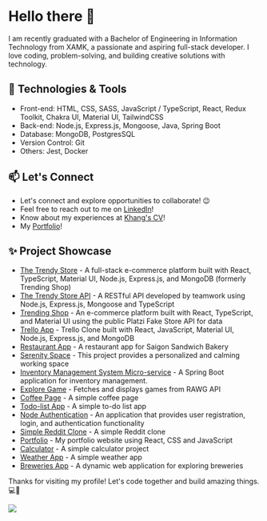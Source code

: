 # Hello there 👋

I am recently graduated with a Bachelor of Engineering in Information Technology from XAMK, a passionate and aspiring full-stack developer. I love coding, problem-solving, and building creative solutions with technology.

## 🔧 Technologies & Tools

- Front-end: HTML, CSS, SASS, JavaScript / TypeScript, React, Redux Toolkit, Chakra UI, Material UI, TailwindCSS
- Back-end: Node.js, Express.js, Mongoose, Java, Spring Boot
- Database: MongoDB, PostgresSQL
- Version Control: Git
- Others: Jest, Docker

## 📫 Let's Connect

- Let's connect and explore opportunities to collaborate! 😉
- Feel free to reach out to me on [LinkedIn](https://www.linkedin.com/in/khang-nguyen3902)!
- Know about my experiences at [Khang's CV](https://drive.google.com/file/d/1JqWASZO85D1YlCz65oAW57ECoo-sozmf/view?usp=sharing)!
- My [Portfolio](https://kudoo39.github.io/react-portfolio)!

## ✨ Project Showcase
* [The Trendy Store](https://github.com/Kudoo39/the-trendy-store) - A full-stack e-commerce platform built with React, TypeScript, Material UI, Node.js, Express.js, and MongoDB (formerly Trending Shop)
* [The Trendy Store API](https://github.com/Kudoo39/trendy-store-api) - A RESTful API developed by teamwork using Node.js, Express.js, Mongoose and TypeScript
* [Trending Shop](https://github.com/Kudoo39/trending-shop) - An e-commerce platform built with React, TypeScript, and Material UI using the public Platzi Fake Store API for data
* [Trello App](https://github.com/Kudoo39/trello-project) - Trello Clone built with React, JavaScript, Material UI, Node.js, Express.js, and MongoDB
* [Restaurant App](https://github.com/Kudoo39/restaurant-app) - A restaurant app for Saigon Sandwich Bakery
* [Serenity Space](https://github.com/Kudoo39/serenity-space) - This project provides a personalized and calming working space
* [Inventory Management System Micro-service](https://github.com/Kudoo39/integrify-java-inventory-service) - A Spring Boot application for inventory management.
* [Explore Game](https://github.com/Kudoo39/clone-game-website) - Fetches and displays games from RAWG API
* [Coffee Page](https://github.com/Kudoo39/coffee-page) - A simple coffee page
* [Todo-list App](https://github.com/Kudoo39/todo-list-app) - A simple to-do list app
* [Node Authentication](https://github.com/Kudoo39/node-authentication) - An application that provides user registration, login, and authentication functionality
* [Simple Reddit Clone](https://github.com/Kudoo39/react-redux-project) - A simple Reddit clone
* [Portfolio](https://github.com/Kudoo39/react-portfolio) - My portfolio website using React, CSS and JavaScript
* [Calculator](https://github.com/Kudoo39/calculator-app) - A simple calculator project
* [Weather App](https://github.com/Kudoo39/Weather-app) - A simple weather app
* [Breweries App](https://github.com/Kudoo39/fs17-week3-React-public) - A dynamic web application for exploring breweries

Thanks for visiting my profile! Let's code together and build amazing things. 💻🚀

![](https://komarev.com/ghpvc/?username=Kudoo39e&color=lightgrey)
